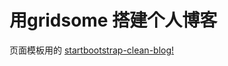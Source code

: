 # 用gridsome 搭建个人博客
页面模板用的 [startbootstrap-clean-blog!](https://github.com/StartBootstrap/startbootstrap-clean-blog)
